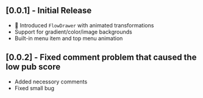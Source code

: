 ## [0.0.1] - Initial Release

- 🎉 Introduced `FlowDrawer` with animated transformations
- Support for gradient/color/image backgrounds
- Built-in menu item and top menu animation

## [0.0.2] - Fixed comment problem that caused the low pub score

- Added necessory comments
- Fixed small bug
